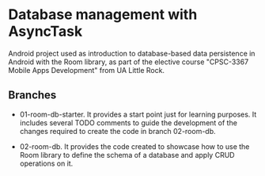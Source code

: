 # Database management with AsyncTask

Android project used as introduction to database-based data persistence in Android with the Room library, as part of the elective course &quot;CPSC-3367 Mobile Apps Development&quot; from UA Little Rock.

## Branches

- 01-room-db-starter. It provides a start point just for learning purposes. It includes several TODO comments to guide the development of the changes required to create the code in branch 02-room-db.

- 02-room-db. It provides the code created to showcase how to use the Room library to define the schema of a database and apply CRUD operations on it.